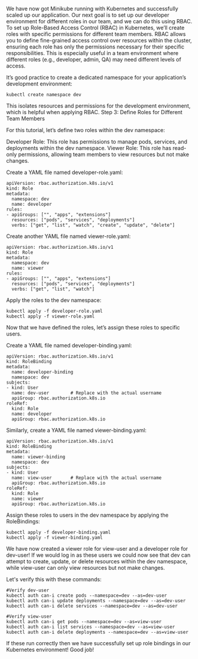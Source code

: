 We have now got Minikube running with Kubernetes and successfully scaled up our application. Our next goal is to set up our developer environment for different roles in our team, and we can do this using RBAC. To set up Role-Based Access Control (RBAC) in Kubernetes, we’ll create roles with specific permissions for different team members. RBAC allows you to define fine-grained access control over resources within the cluster, ensuring each role has only the permissions necessary for their specific responsibilities. This is especially useful in a team environment where different roles (e.g., developer, admin, QA) may need different levels of access.

It’s good practice to create a dedicated namespace for your application’s development environment:

````
kubectl create namespace dev
````

This isolates resources and permissions for the development environment, which is helpful when applying RBAC.
Step 3: Define Roles for Different Team Members

For this tutorial, let’s define two roles within the dev namespace:

Developer Role: This role has permissions to manage pods, services, and deployments within the dev namespace.
Viewer Role: This role has read-only permissions, allowing team members to view resources but not make changes.

Create a YAML file named developer-role.yaml:

````
apiVersion: rbac.authorization.k8s.io/v1
kind: Role
metadata:
  namespace: dev
  name: developer
rules:
- apiGroups: ["", "apps", "extensions"]
  resources: ["pods", "services", "deployments"]
  verbs: ["get", "list", "watch", "create", "update", "delete"]
````

Create another YAML file named viewer-role.yaml:

````
apiVersion: rbac.authorization.k8s.io/v1
kind: Role
metadata:
  namespace: dev
  name: viewer
rules:
- apiGroups: ["", "apps", "extensions"]
  resources: ["pods", "services", "deployments"]
  verbs: ["get", "list", "watch"]
````

Apply the roles to the dev namespace:

````
kubectl apply -f developer-role.yaml
kubectl apply -f viewer-role.yaml
````

Now that we have defined the roles, let’s assign these roles to specific users.

Create a YAML file named developer-binding.yaml:

````
apiVersion: rbac.authorization.k8s.io/v1
kind: RoleBinding
metadata:
  name: developer-binding
  namespace: dev
subjects:
- kind: User
  name: dev-user        # Replace with the actual username
  apiGroup: rbac.authorization.k8s.io
roleRef:
  kind: Role
  name: developer
  apiGroup: rbac.authorization.k8s.io
````

Similarly, create a YAML file named viewer-binding.yaml:

````
apiVersion: rbac.authorization.k8s.io/v1
kind: RoleBinding
metadata:
  name: viewer-binding
  namespace: dev
subjects:
- kind: User
  name: view-user       # Replace with the actual username
  apiGroup: rbac.authorization.k8s.io
roleRef:
  kind: Role
  name: viewer
  apiGroup: rbac.authorization.k8s.io
````

Assign these roles to users in the dev namespace by applying the RoleBindings:

````
kubectl apply -f developer-binding.yaml
kubectl apply -f viewer-binding.yaml
````

We have now created a viewer role for view-user and a developer role for dev-user! If we would log in as these users we could now see that dev can attempt to create, update, or delete resources within the dev namespace, while view-user can only view resources but not make changes.

Let's verify this with these commands:

````
#Verify dev-user
kubectl auth can-i create pods --namespace=dev --as=dev-user
kubectl auth can-i update deployments --namespace=dev --as=dev-user
kubectl auth can-i delete services --namespace=dev --as=dev-user
````

````
#Verify view-user
kubectl auth can-i get pods --namespace=dev --as=view-user
kubectl auth can-i list services --namespace=dev --as=view-user
kubectl auth can-i delete deployments --namespace=dev --as=view-user
````

If these run correctly then we have successfully set up role bindings in our Kubernetes environment! Good job!